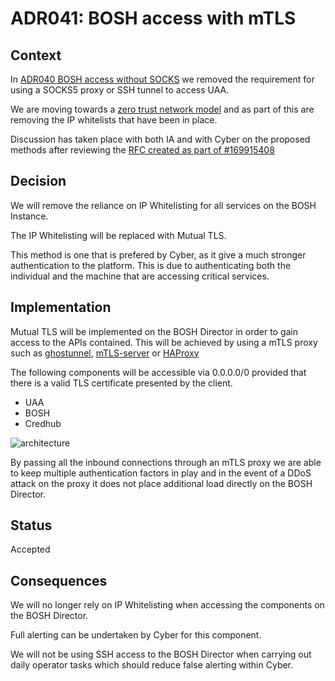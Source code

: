 # ADR041: BOSH access with mTLS

## Context

In [ADR040 BOSH access without SOCKS](../ADR040-bosh-access-without-socks/) we removed the requirement for using a SOCKS5 proxy or SSH tunnel to access UAA.

We are moving towards a [zero trust network model](https://www.ncsc.gov.uk/blog-post/zero-trust-architecture-design-principles) and as part of this are removing the IP whitelists that have been in place. 

Discussion has taken place with both IA and with Cyber on the proposed methods after reviewing the [RFC created as part of #169915408](https://docs.google.com/document/d/1XZsrNp88tOSyC_bjy1mg3Yyv2TkpKgYSjoYResGAbps/edit#heading=h.xscqoqxlc072)

## Decision

We will remove the reliance on IP Whitelisting for all services on the BOSH Instance.

The IP Whitelisting will be replaced with Mutual TLS.

This method is one that is prefered by Cyber, as it give a much stronger authentication to the platform. This is due to authenticating both the individual and the machine that are accessing critical services.

## Implementation

Mutual TLS will be implemented on the BOSH Director in order to gain access to the APIs contained. This will be achieved by using a mTLS proxy such as [ghostunnel](https://github.com/square/ghostunnel), [mTLS-server](https://github.com/drGrove/mtls-server) or [HAProxy](https://www.loadbalancer.org/blog/client-certificate-authentication-with-haproxy/)

The following components will be accessible via 0.0.0.0/0 provided that there is a valid TLS certificate presented by the client.

- UAA
- BOSH
- Credhub

![architecture](../images/adr452-bosh-access-with-mtls.svg)

By passing all the inbound connections through an mTLS proxy we are able to keep multiple authentication factors in play and in the event of a DDoS attack on the proxy it does not place additional load directly on the BOSH Director.

## Status

Accepted

## Consequences

We will no longer rely on IP Whitelisting when accessing the components on the BOSH Director.

Full alerting can be undertaken by Cyber for this component.

We will not be using SSH access to the BOSH Director when carrying out daily operator tasks which should reduce false alerting within Cyber.



